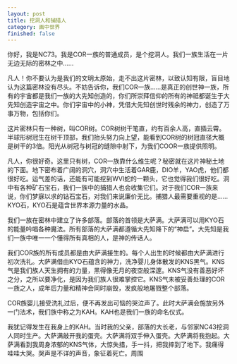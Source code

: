 ```yaml
---
layout: post
title: 挖洞人和捕猎人
category: 画中世界
finished: false
---
```


你好，我是NC73。我是COR一族的普通成员，是个挖洞人。我们一族生活在一片无边无际的密林之中……

凡人！你不要认为是我们的文明太原始，走不出这片密林，以致认知有限，盲目地认为这篇密林没有尽头。不妨告诉你，我们COR一族……是真正的创世神一族，所有的宇宙都是我们一族的大先知创造的，你们所崇拜信仰的所有的神祗都诞生于大先知创造宇宙之中。你们宇宙中的小神，凭借大先知创世时残余的神力，创造了万事万物，包括你们。

这片密林只有一种树，叫COR树。COR树树干笔直，约有百余人高，直插云霄。半球形树冠生在树干顶部，我们抬头努力向上望，能看到COR树的树冠直径大概是树干的3倍。阳光从树冠与树冠的缝隙中射下，为我们COOR一族提供照明。

凡人，你很好奇。这里只有树，COR一族靠什么维生呢？秘密就在这片神秘土地的下面。地下密布着广阔的洞穴，洞穴中生活着GAR鹿，DIO羊，YAO虎，他们都很好吃。运气差的话，还能有可能挖到WVI蛇的一颗头，它也觉得我们很好吃。洞中有各种矿石宝石，我们一族中的捕猎人也会收集它们。对于我们COR一族来说，你们梦寐以求的钻石宝石，对我们来说廉价无比。捕猎人最需要重视的是……KYO石，KYO石是蕴含世界本源力量的水晶。

我们一族在密林中建立了许多部落。部落的首领是大萨满。大萨满可以用KYO石的能量吟唱各种魔法。所有部落的大萨满都遵循大先知降下的“神启”。大先知是我们一族中唯一一个懂得所有真相的人，是神的传话人。

我们COR族的所有成员都是由大萨满接生的。每个人出生的时候都由大萨满进行初次洗礼。大萨满借由KYO石蕴含的神力，洗净婴儿身体散发的KNS黑气。KNS气是我们族人天生拥有的力量，黑得像无月的夜空般深邃。KNS气没有善恶好坏之分，之所以要净化，是因为我们族人很难掌控它。KNS气未被妥善处理的COR一族之人，成年后力量和精神会同时崩毁，发疯般地屠戮整个部落。

COR族婴儿接受洗礼过后，便不再发出可恼的哭泣声了。此时大萨满会施放另外一门法术，我们族中称之为KAH。KAH也是我们一族的命名仪式。

我犹记得发生在我身上的KAH。当时我的父亲，部落的大长老，与邻家NC43挖洞人同时生产。大萨满敲开我的蛋壳。大萨满将双手伸入蛋壳。大萨满将我抱起。大萨满看到我周身浓郁的KNS气体，大惊失措，手一抖，把我摔到了地下。我痛得哇哇大哭。哭声是不详的声音，象征着死亡。周围
